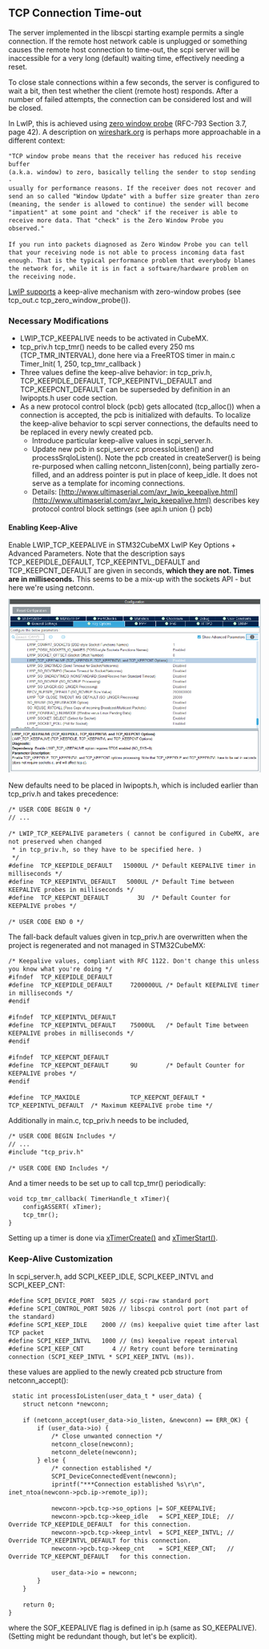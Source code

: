 ## TCP Connection Time-out

The server implemented in the libscpi starting example permits a single connection. If the remote host network cable is unplugged or something causes the remote host connection to time-out, the scpi server will be inaccessible for a very long (default) waiting time, effectively needing a reset. 

To close stale connections within a few seconds, the server is configured to wait a bit, then test whether the client (remote host) responds. After a number of failed attempts, the connection can be considered lost and will be closed.

In LwIP, this is achieved using [zero window probe](https://www.freesoft.org/CIE//RFC/1122/103.htm) (RFC-793 Section 3.7, page 42). A description on [wireshark.org](https://osqa-ask.wireshark.org/questions/10531/tcp-zerowindow-probe/) is perhaps more approachable in a different context:

	"TCP window probe means that the receiver has reduced his receive buffer 
	(a.k.a. window) to zero, basically telling the sender to stop sending - 
	usually for performance reasons. If the receiver does not recover and 
	send an so called "Window Update" with a buffer size greater than zero 
	(meaning, the sender is allowed to continue) the sender will become 
	"impatient" at some point and "check" if the receiver is able to 
	receive more data. That "check" is the Zero Window Probe you observed."

	If you run into packets diagnosed as Zero Window Probe you can tell 
	that your receiving node is not able to process incoming data fast 
	enough. That is the typical performance problem that everybody blames 
	the network for, while it is in fact a software/hardware problem on 
	the receiving node.


[LwIP supports](https://savannah.nongnu.org/bugs/?25629) a keep-alive mechanism with zero-window probes (see tcp\_out.c tcp\_zero\_window\_probe()). 

### Necessary Modifications

* LWIP\_TCP\_KEEPALIVE needs to be activated in CubeMX.
* tcp_priv.h tcp_tmr() needs to be called every 250 ms (TCP\_TMR\_INTERVAL), done here via a FreeRTOS timer in main.c Timer\_Init( 1, 250, tcp\_tmr\_callback )
* Three values define the keep-alive behavior: in tcp\_priv.h, TCP\_KEEPIDLE\_DEFAULT, TCP\_KEEPINTVL\_DEFAULT and TCP\_KEEPCNT_DEFAULT can be superseded by definition in an lwipopts.h user code section.
* As a new protocol control block (pcb) gets allocated (tcp\_alloc()) when a connection is accepted, the pcb is initialized with defaults. To localize the keep-alive behavior to scpi server connections, the defaults need to be replaced in every newly created pcb.
	- Introduce particular keep-alive values in scpi\_server.h. 
	- Update new pcb in scpi\_server.c processIoListen() and processSrqIoListen(). Note the pcb created in createServer() is being re-purposed when calling netconn\_listen(conn), being partially zero-filled, and an address pointer is put in place of keep\_idle. It does not serve as a template for incoming connections.
	- Details: [http://www.ultimaserial.com/avr_lwip_keepalive.html](http://www.ultimaserial.com/avr_lwip_keepalive.html) describes key protocol control block settings (see api.h union {} pcb)


#### Enabling Keep-Alive

Enable LWIP\_TCP\_KEEPALIVE in STM32CubeMX LwIP Key Options + Advanced Parameters. Note that the description says  TCP\_KEEPIDLE\_DEFAULT, TCP\_KEEPINTVL\_DEFAULT and TCP\_KEEPCNT_DEFAULT are given in seconds, **which they are not. Times are in milliseconds.** This seems to be a mix-up with the sockets API - but here we're using netconn.

![](img/TCP_KEEPIDLE.PNG)


New defaults need to be placed in lwipopts.h, which is included earlier than tcp_priv.h and takes precedence:


	/* USER CODE BEGIN 0 */
	// ...
	
	/* LWIP_TCP_KEEPALIVE parameters ( cannot be configured in CubeMX, are not preserved when changed
	 * in tcp_priv.h, so they have to be specified here. ) 
	 */ 
	#define  TCP_KEEPIDLE_DEFAULT   15000UL /* Default KEEPALIVE timer in milliseconds */
	#define  TCP_KEEPINTVL_DEFAULT   5000UL /* Default Time between KEEPALIVE probes in milliseconds */
	#define  TCP_KEEPCNT_DEFAULT        3U  /* Default Counter for KEEPALIVE probes */
	
	/* USER CODE END 0 */		

The fall-back default values given in tcp\_priv.h are overwritten when the project is regenerated and not managed in STM32CubeMX:

	/* Keepalive values, compliant with RFC 1122. Don't change this unless you know what you're doing */
	#ifndef  TCP_KEEPIDLE_DEFAULT
	#define  TCP_KEEPIDLE_DEFAULT     7200000UL /* Default KEEPALIVE timer in milliseconds */
	#endif
	
	#ifndef  TCP_KEEPINTVL_DEFAULT
	#define  TCP_KEEPINTVL_DEFAULT    75000UL   /* Default Time between KEEPALIVE probes in milliseconds */
	#endif
	
	#ifndef  TCP_KEEPCNT_DEFAULT
	#define  TCP_KEEPCNT_DEFAULT      9U        /* Default Counter for KEEPALIVE probes */
	#endif
	
	#define  TCP_MAXIDLE              TCP_KEEPCNT_DEFAULT * TCP_KEEPINTVL_DEFAULT  /* Maximum KEEPALIVE probe time */


Additionally in main.c, tcp\_priv.h needs to be included,

	/* USER CODE BEGIN Includes */
	// ...
	#include "tcp_priv.h"
	
	/* USER CODE END Includes */

And a timer needs to be set up to call tcp\_tmr() periodically:

	void tcp_tmr_callback( TimerHandle_t xTimer){
	    configASSERT( xTimer);
	    tcp_tmr();
	}

Setting up a timer is done via [xTimerCreate()](https://www.freertos.org/FreeRTOS-timers-xTimerCreate.html) and [xTimerStart()](https://www.freertos.org/FreeRTOS-timers-xTimerStart.html).



### Keep-Alive Customization

In scpi\_server.h, add SCPI\_KEEP\_IDLE, SCPI\_KEEP\_INTVL and SCPI\_KEEP\_CNT:
 
	#define SCPI_DEVICE_PORT  5025 // scpi-raw standard port
	#define SCPI_CONTROL_PORT 5026 // libscpi control port (not part of the standard)
	#define SCPI_KEEP_IDLE    2000 // (ms) keepalive quiet time after last TCP packet
	#define SCPI_KEEP_INTVL   1000 // (ms) keepalive repeat interval
	#define SCPI_KEEP_CNT        4 // Retry count before terminating connection (SCPI_KEEP_INTVL * SCPI_KEEP_INTVL (ms)).
 
these values are applied to the newly created pcb structure from netconn_accept():

  
	 static int processIoListen(user_data_t * user_data) {
	    struct netconn *newconn;
	
	    if (netconn_accept(user_data->io_listen, &newconn) == ERR_OK) {
	        if (user_data->io) {
	            /* Close unwanted connection */
	            netconn_close(newconn);
	            netconn_delete(newconn);
	        } else {
	            /* connection established */
	            SCPI_DeviceConnectedEvent(newconn);
	            iprintf("***Connection established %s\r\n", inet_ntoa(newconn->pcb.ip->remote_ip));
	
	            newconn->pcb.tcp->so_options |= SOF_KEEPALIVE;
	            newconn->pcb.tcp->keep_idle   = SCPI_KEEP_IDLE;  // Override TCP_KEEPIDLE_DEFAULT  for this connection.
	            newconn->pcb.tcp->keep_intvl  = SCPI_KEEP_INTVL; // Override TCP_KEEPINTVL_DEFAULT for this connection.
	            newconn->pcb.tcp->keep_cnt    = SCPI_KEEP_CNT;   // Override TCP_KEEPCNT_DEFAULT   for this connection.
	
	            user_data->io = newconn;
	        }
	    }
	
	    return 0;
	}

where the SOF\_KEEPALIVE flag is defined in ip.h (same as SO\_KEEPALIVE).(Setting might be redundant though, but let's be explicit).
